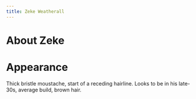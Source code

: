 ```yaml
---
title: Zeke Weatherall
---
```


# About Zeke


# Appearance

Thick bristle moustache, start of a receding hairline. Looks to be in his late-30s, average build, brown hair.
